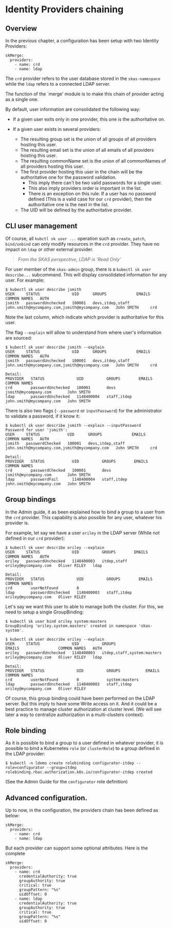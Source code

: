 
# Identity Providers chaining

## Overview

In the previous chapter, a configuration has been setup with two Identity Providers:

```
skMerge:
  providers:
    - name: crd
    - name: ldap
```

The `crd` provider refers to the user database stored in the `skas-namespace` while the `ldap` refers to a connected LDAP server.

The function of the `merge' module is to make this chain of provider acting as a single one. 

By default, user information are consolidated the following way: 

- If a given user exits only in one provider, this one is the authoritative on.

- If a given user exists in several providers:
    - The resulting group set is the union of all groups of all providers hosting this user.
    - The resulting email set is the union of all emails of all providers hosting this user.
    - The resulting commonName set is the union of all commonNames of all providers hosting this user.
    - The first provider hosting this user in the chain will be the authoritative one for the password validation.
        - This imply there can't be two valid passwords for a single user.
        - This also imply providers order is important in the list.
        - There is an exception on this rule: If a user has no password defined (This is a valid case for our 
          `crd` provider), then the authoritative one is the next in the list. 
    - The UID will be defined by the authoritative provider.


## CLI user management

Of course, all `kubctl sk user ...` operation such as `create`, `patch`, `bind/unbind` can only modify resources in the `crd` provider. They have no impact on `ldap` or other external provider.

> _From the SKAS perspective, LDAP is 'Read Only'_

For user member of the `skas-admin` group, there is a `kubectl sk user describe...` subcommand. This will display 
consolidated information for any user. For example:

```
$ kubectl sk user describe jsmith
USER     STATUS              UID      GROUPS             EMAILS                                          COMMON NAMES   AUTH
jsmith   passwordUnchecked   100001   devs,itdep,staff   john.smith@mycompany.com,jsmith@mycompany.com   John SMITH     crd
```

Note the last column, which indicate which provider is authoritative for this user.

The flag `--explain` will allow to understand from where user's information are sourced:

```
$ kubectl sk user describe jsmith --explain
USER     STATUS              UID      GROUPS             EMAILS                                          COMMON NAMES   AUTH
jsmith   passwordUnchecked   100001   devs,itdep,staff   john.smith@mycompany.com,jsmith@mycompany.com   John SMITH     crd

Detail:
PROVIDER   STATUS              UID          GROUPS        EMAILS                     COMMON NAMES
crd        passwordUnchecked   100001       devs          jsmith@mycompany.com       John SMITH
ldap       passwordUnchecked   1148400004   staff,itdep   john.smith@mycompany.com   John SMITH
```

There is also two flags (`--password` or `ìnputPassword`) for the administrator to validate a password, if it know it:

```
$ kubectl sk user describe jsmith --explain --inputPassword
Password for user 'jsmith':
USER     STATUS            UID      GROUPS             EMAILS                                          COMMON NAMES   AUTH
jsmith   passwordChecked   100001   devs,itdep,staff   john.smith@mycompany.com,jsmith@mycompany.com   John SMITH     crd

Detail:
PROVIDER   STATUS            UID          GROUPS        EMAILS                     COMMON NAMES
crd        passwordChecked   100001       devs          jsmith@mycompany.com       John SMITH
ldap       passwordFail      1148400004   staff,itdep   john.smith@mycompany.com   John SMITH
```

## Group bindings

In the Admin guide, it as been explained how to bind a group to a user from the `crd` provider.
This capability is also possible for any user, whatever his provider is. 

For example, let say we have a user `oriley` in the LDAP server (While not defined in our `crd` provider):

```
$ kubectl sk user describe oriley --explain
USER     STATUS              UID          GROUPS        EMAILS                 COMMON NAMES   AUTH
oriley   passwordUnchecked   1148400003   itdep,staff   oriley@mycompany.com   Oliver RILEY   ldap

Detail:
PROVIDER   STATUS              UID          GROUPS        EMAILS                 COMMON NAMES
crd        userNotFound        0
ldap       passwordUnchecked   1148400003   staff,itdep   oriley@mycompany.com   Oliver RILEY
```

Let's say we want this user to able to manage both the cluster. For this, we need to setup a single GroupBinding:

```
$ kubectl sk user bind oriley system:masters
GroupBinding 'oriley.system.masters' created in namespace 'skas-system'.

$ kubectl sk user describe oriley --explain
USER     STATUS              UID          GROUPS                       EMAILS                 COMMON NAMES   AUTH
oriley   passwordUnchecked   1148400003   itdep,staff,system:masters   oriley@mycompany.com   Oliver RILEY   ldap

Detail:
PROVIDER   STATUS              UID          GROUPS           EMAILS                 COMMON NAMES
crd        userNotFound        0            system:masters
ldap       passwordUnchecked   1148400003   staff,itdep      oriley@mycompany.com   Oliver RILEY

```

Of course, this group binding could have been performed on the LDAP server. But this imply to have some Write access on it. 
And it could be a best practice to manage cluster authorization at cluster level. (We will see later a way to centralize authorization in a multi-clusters context). 


## Role binding

As it is possible to bind a group to a user defined in whatever provider, it is possible to bind a Kubernetes `role` (or `clusterRole`) to a group defined in the LDAP provider:

```
$ kubectl -n ldemo create rolebinding configurator-itdep --role=configurator --group=itdep
rolebinding.rbac.authorization.k8s.io/configurator-itdep created
```

(See the Admin Guide for the `configurator` role definition)

## Advanced configuration.

Up to now, in the configuration, the providers chain has been defined as below:

```
skMerge:
  providers:
    - name: crd
    - name: ldap
```

But each provider can support some optional attributes. Here is the complete 

```
skMerge:
  providers:
    - name: crd
      credentialAuthority: true
      groupAuthority: true
      critical: true
      groupPattern: "%s"
      uidOffset: 0
    - name: ldap
      credentialAuthority: true
      groupAuthority: true
      critical: true
      groupPattern: "%s"
      uidOffset: 0
```




